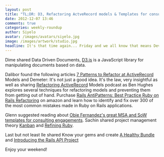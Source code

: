 ```yaml
---
layout: post
title: "TL;DR: D3, Refactoring ActveRecord models & Templates for consulting engagements"
date: 2012-12-07 13:46
comments: true
categories: weekly-roundup
author: Siyelo
avatar: /images/avatars/siyelo.jpg
image: /images/artwork/studio.jpg
headline: It's that time again... Friday and we all know that means Dev Chat. This week we had an insightful and abundant sharing of links.
---
```



Dime shared Data Driven Documents, [D3.js](http://d3js.org/) is a JavaScript library for manipulating documents based on data.

Dalibor found the following articles [7 Patterns to Refactor  at ActiveRecord](http://blog.codeclimate.com/blog/2012/10/17/7-ways-to-decompose-fat-activerecord-models/) Models and Demeter: It's not just a good idea. It's the law, very insightful as well as sharing [Refactoring ActiveRecord](http://www.sdruby.org/podcast/94) Models podcast as Ben Hughes explores several techniques for refactoring models and preventing them from getting out of hand. Purchase [Rails AntiPatterns: Best Practice Ruby on Rails Refactoring](http://railsantipatterns.com/) on amazon and learn how to identify and fix over 300 of the most common mistakes made in Ruby on Rails applications.

Glenn suggested reading about [Obie Fernandez's great MSA and SoW templates for consulting engagements](http://blog.obiefernandez.com/content/2008/09/master-services-agreement-part-1.html). Sachin shared project management theory [Kanban](https://aidylewis.heroku.com/2012/11/18/kanban-no-it-cant/) and [Refining Ruby](http://blog.headius.com/2012/11/refining-ruby.html).

Last but not least Ile shared Know your gems and create [A Healthy Bundle](http://robots.thoughtbot.com/post/35717411108/a-healthy-bundle) and [Introducing the Rails API Project
](http://blog.steveklabnik.com/posts/2012-11-22-introducing-the-rails-api-project)

Enjoy your weekend!
